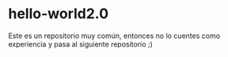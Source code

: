 # hello-world2.0
Este es un repositorio muy común, entonces no lo cuentes como experiencia y pasa al siguiente repositorio ;)
